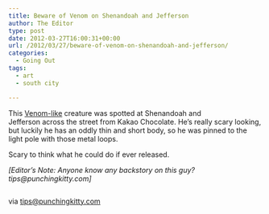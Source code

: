 ```yaml
---
title: Beware of Venom on Shenandoah and Jefferson
author: The Editor
type: post
date: 2012-03-27T16:00:31+00:00
url: /2012/03/27/beware-of-venom-on-shenandoah-and-jefferson/
categories:
  - Going Out
tags:
  - art
  - south city

---
```

<p style="text-align: left;">
  This <a href="http://www.bing.com/images/search?q=venom&qpvt=venom&FORM=IGRE" target="_blank">Venom-like</a> creature was spotted at Shenandoah and Jefferson across the street from Kakao Chocolate. He&#8217;s really scary looking, but luckily he has an oddly thin and short body, so he was pinned to the light pole with those metal loops.
</p>

<p style="text-align: left;">
  Scary to think what he could do if ever released.
</p>

<p style="text-align: left;">
  <em>[Editor&#8217;s Note: Anyone know any backstory on this guy? tips@punchingkitty.com]</em>
</p>

<p style="text-align: center;">
  <a href="http://media.punchingkitty.com/wordpress/2012/03/venom_jefferson_shenandoah.jpg"><img class="aligncenter  wp-image-13196" title="venom_jefferson_shenandoah" src="http://media.punchingkitty.com/wordpress/2012/03/venom_jefferson_shenandoah.jpg?filter=resize&w=550" alt="" /></a>
</p>

<p style="text-align: left;">
  via <a href="/tips" target="_blank">tips@punchingkitty.com</a>
</p>